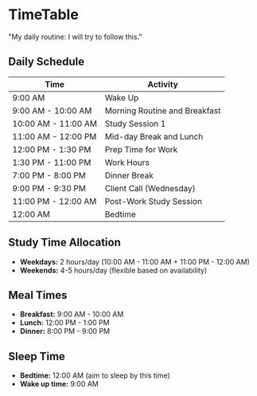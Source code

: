 # TimeTable
"My daily routine: I will try to follow this."

## Daily Schedule

| Time          | Activity                        |
|---------------|---------------------------------|
| 9:00 AM       | Wake Up                         |
| 9:00 AM - 10:00 AM | Morning Routine and Breakfast |
| 10:00 AM - 11:00 AM | Study Session 1             |
| 11:00 AM - 12:00 PM | Mid-day Break and Lunch     |
| 12:00 PM - 1:30 PM  | Prep Time for Work          |
| 1:30 PM - 11:00 PM  | Work Hours                  |
| 7:00 PM - 8:00 PM   | Dinner Break                |
| 9:00 PM - 9:30 PM   | Client Call (Wednesday)     |
| 11:00 PM - 12:00 AM | Post-Work Study Session     |
| 12:00 AM           | Bedtime                     |

## Study Time Allocation

- **Weekdays:** 2 hours/day (10:00 AM - 11:00 AM + 11:00 PM - 12:00 AM)
- **Weekends:** 4-5 hours/day (flexible based on availability)

## Meal Times

- **Breakfast:** 9:00 AM - 10:00 AM
- **Lunch:** 12:00 PM - 1:00 PM
- **Dinner:** 8:00 PM - 9:00 PM

## Sleep Time

- **Bedtime:** 12:00 AM (aim to sleep by this time)
- **Wake up time:** 9:00 AM
